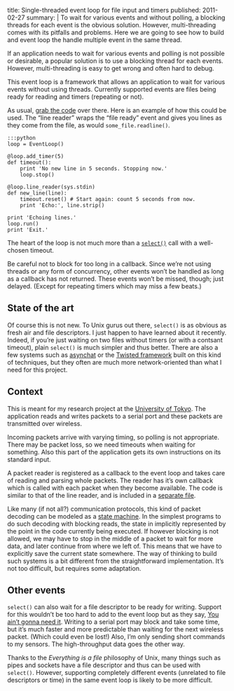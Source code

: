 title: Single-threaded event loop for file input and timers
published: 2011-02-27
summary: |
    To wait for various events and without polling, a blocking threads for each
    event is the obvious solution. However, multi-threading comes with its
    pitfalls and problems.
    Here we are going to see how to build and event loop the handle multiple
    event in the same thread.

If an application needs to wait for various events and polling is not
possible or desirable, a popular solution is to use a blocking thread for each
events. However, multi-threading is easy to get wrong and often hard to debug.

This event loop is a framework that allows an application to wait for
various events without using threads. Currently supported events are
files being ready for reading and timers (repeating or not).

As usual, [grab the code](
https://github.com/SimonSapin/snippets/tree/master/event_loop) over there.
Here is an example of how this could be used. The “line reader” wraps the
“file ready” event and gives you lines as they come from the file, as would
`some_file.readline()`.

    :::python
    loop = EventLoop()
    
    @loop.add_timer(5)
    def timeout():
        print 'No new line in 5 seconds. Stopping now.'
        loop.stop()
    
    @loop.line_reader(sys.stdin)
    def new_line(line):
        timeout.reset() # Start again: count 5 seconds from now.
        print 'Echo:', line.strip()
        
    print 'Echoing lines.'
    loop.run()
    print 'Exit.'
    
The heart of the loop is not much more than a
[`select()`](http://docs.python.org/library/select.html#select.select) call
with a well-chosen timeout.

Be careful not to block for too long in a callback. Since we’re not using
threads or any form of concurrency, other events won’t
be handled as long as a callback has not returned. These events won’t be missed,
though; just delayed. (Except for repeating timers which may miss a few beats.)

State of the art
----------------

Of course this is not new. To Unix gurus out there, `select()` is as obvious as
fresh air and file descriptors. I just happen to have learned about it recently.
Indeed, if you’re just waiting on two files without timers (or with a contsant
timeout), plain `select()` is much simpler and thus better. There are also a
few systems such as [asynchat](http://docs.python.org/library/asynchat.html)
or the [Twisted framework](http://www.twistedmatrix.com/)
built on this kind of techniques, but they often are much more network-oriented
than what I need for this project.

Context
-------

This is meant for my research project at the [University of
Tokyo](http://lelab.t.u-tokyo.ac.jp/). The application reads and writes packets
to a serial port and these packets are transmitted over wireless.
    
Incoming packets arrive with varying timing, so polling is not appropriate.
There may be packet loss, so we need timeouts when waiting for something.
Also this part of the application gets its own instructions on its
standard input.

A packet reader is registered as a callback to the event loop and takes care of
reading and parsing whole packets. The reader has it’s own callback which is
called with each packet when they become available.
The code is similar to that of the line
reader, and is included in a [separate file](
https://github.com/SimonSapin/snippets/blob/master/event_loop/packet_reader.py).

Like many (if not all?) communication protocols, this kind of packet decoding
can be modeled as a [state machine](http://en.wikipedia.org/wiki/State_machine).
In the simplest programs to do such decoding with blocking reads, the state
in implicitly represented by the point in the code currently being executed.
If however blocking is not allowed, we may have to stop in the middle of a
packet to wait for more data, and later continue from where we left of.
This means that we have to explicitly save the current state somewhere.
The way of thinking to build such systems is a bit different from the
straightforward implementation. It’s not too difficult, but requires some
adaptation.

Other events
------------

`select()` can also wait for a file descriptor to be ready for writing.
Support for this wouldn’t be too hard to add to the event loop but as they say,
[You ain’t gonna need it](http://en.wikipedia.org/wiki/YAGNI).
Writing to a serial port may block and take some time, but it’s much faster
and more predictable than waiting for the next wireless packet. (Which could
even be lost!) Also, I’m only sending short commands to my sensors. The
high-throughput data goes the other way.

Thanks to the *Everything is a file* philosophy of Unix, many things such as
pipes and sockets have a file descriptor and thus can be used with `select()`.
However, supporting completely different events (unrelated to file descriptors
or time) in the same event loop is likely to be more difficult.


